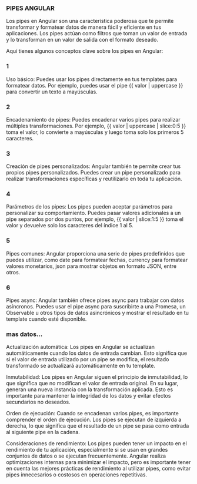 ### PIPES ANGULAR

Los pipes en Angular son una característica poderosa que te permite transformar y formatear datos de manera fácil y eficiente en tus aplicaciones. Los pipes actúan como filtros que toman un valor de entrada y lo transforman en un valor de salida con el formato deseado.

Aquí tienes algunos conceptos clave sobre los pipes en Angular:

### 1

Uso básico: Puedes usar los pipes directamente en tus templates para formatear datos. Por ejemplo, puedes usar el pipe {{ valor | uppercase }} para convertir un texto a mayúsculas.

### 2

Encadenamiento de pipes: Puedes encadenar varios pipes para realizar múltiples transformaciones. Por ejemplo, {{ valor | uppercase | slice:0:5 }} toma el valor, lo convierte a mayúsculas y luego toma solo los primeros 5 caracteres.

### 3

Creación de pipes personalizados: Angular también te permite crear tus propios pipes personalizados. Puedes crear un pipe personalizado para realizar transformaciones específicas y reutilizarlo en toda tu aplicación.

### 4

Parámetros de los pipes: Los pipes pueden aceptar parámetros para personalizar su comportamiento. Puedes pasar valores adicionales a un pipe separados por dos puntos, por ejemplo, {{ valor | slice:1:5 }} toma el valor y devuelve solo los caracteres del índice 1 al 5.

### 5

Pipes comunes: Angular proporciona una serie de pipes predefinidos que puedes utilizar, como date para formatear fechas, currency para formatear valores monetarios, json para mostrar objetos en formato JSON, entre otros.

### 6

Pipes async: Angular también ofrece pipes async para trabajar con datos asíncronos. Puedes usar el pipe async para suscribirte a una Promesa, un Observable u otros tipos de datos asincrónicos y mostrar el resultado en tu template cuando esté disponible.

### mas datos...

Actualización automática: Los pipes en Angular se actualizan automáticamente cuando los datos de entrada cambian. Esto significa que si el valor de entrada utilizado por un pipe se modifica, el resultado transformado se actualizará automáticamente en tu template.

Inmutabilidad: Los pipes en Angular siguen el principio de inmutabilidad, lo que significa que no modifican el valor de entrada original. En su lugar, generan una nueva instancia con la transformación aplicada. Esto es importante para mantener la integridad de los datos y evitar efectos secundarios no deseados.

Orden de ejecución: Cuando se encadenan varios pipes, es importante comprender el orden de ejecución. Los pipes se ejecutan de izquierda a derecha, lo que significa que el resultado de un pipe se pasa como entrada al siguiente pipe en la cadena.

Consideraciones de rendimiento: Los pipes pueden tener un impacto en el rendimiento de tu aplicación, especialmente si se usan en grandes conjuntos de datos o se ejecutan frecuentemente. Angular realiza optimizaciones internas para minimizar el impacto, pero es importante tener en cuenta las mejores prácticas de rendimiento al utilizar pipes, como evitar pipes innecesarios o costosos en operaciones repetitivas.

